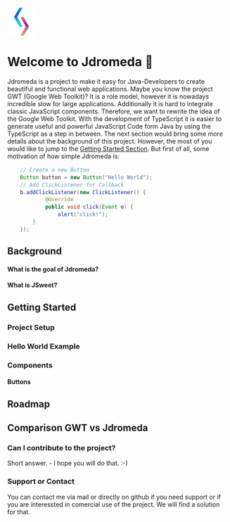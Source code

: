 ![alt text](https://github.com/Jdromeda/Jdromeda.github.io/raw/master/logos/logo_small.png "Jdromeda Logo")
# Welcome to Jdromeda :camel:
Jdromeda is a project to make it easy for Java-Developers to create beautiful and functional web applications. Maybe you know the project GWT (Google Web Toolkit)? It is a role model, however it is nowadays incredible slow for large applications. Additionally it is hard to integrate classic JavaScript components. Therefore, we want to rewrite the idea of the Google Web Toolkit. With the development of TypeScript it is easier to generate useful and powerful JavaScript Code form Java by using the TypeScript as a step in between. The next section would bring some more details about the background of this project. However, the most of you would like to jump to the [Getting Started Section](#getting-started). 
But first of all, some motivation of how simple Jdromeda is: 

```java
    // Create a new Button 
	Button button = new Button("Hello World");
	// Add ClickListener for Callback
	b.addClickListener(new ClickListener() {
			@Override
			public void click(Event e) {
				alert("click!");
    	}
	});
```

## Background
#### What is the goal of Jdromeda?
#### What is JSweet? 

## Getting Started

### Project Setup

### Hello World Example

### Components

#### Buttons
#### 

## Roadmap

## Comparison GWT vs Jdromeda

### Can I contribute to the project?
Short answer. - I hope you will do that. :-)
### Support or Contact
You can contact me via mail or directly on github if you need support or if you are interessted in comercial use of the project. We will find a solution for that. 
